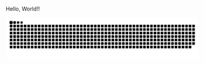 Hello, World!!

![Snake animation](https://github.com/rafapetra/rafapetra/blob/output/github-contribution-grid-snake.svg)